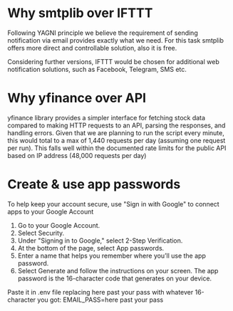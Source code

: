 
# Why smtplib over IFTTT
Following YAGNI principle we believe the requirement of sending notification via email provides exactly what we need. For this task smtplib offers more direct and controllable solution, also it is free.

Considering further versions, IFTTT would be chosen for additional web notification solutions, such as Facebook, Telegram, SMS etc. 

# Why yfinance over API
yfinance library provides a simpler interface for fetching stock data compared to making HTTP requests to an API, parsing the responses, and handling errors. Given that we are planning to run the script every minute, this would total to a max of 1,440 requests per day (assuming one request per run). This falls well within the documented rate limits for the public API based on IP address (48,000 requests per day)

# Create & use app passwords

To help keep your account secure, use "Sign in with Google" to connect apps to your Google Account

1. Go to your Google Account.
2. Select Security.
3. Under "Signing in to Google," select 2-Step Verification.
4. At the bottom of the page, select App passwords.
5. Enter a name that helps you remember where you’ll use the app password.
6. Select Generate and follow the instructions on your screen. The app password is the 16-character code that generates on your device.

Paste it in .env file replacing here past your pass with whatever 16-character you got:
EMAIL_PASS=here past your pass

